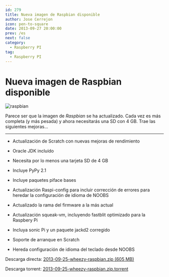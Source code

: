 ```yaml
---
id: 279
title: Nueva imagen de Raspbian disponible
author: Jose Cerrejon
icon: pen-to-square
date: 2013-09-27 20:00:00
prev: /es
next: false
category:
  - Raspberry PI
tag:
  - Raspberry PI
---
```


# Nueva imagen de Raspbian disponible

![raspbian](/images/raspbian.jpg)

Parece ser que la imagen de *Raspbian* se ha actualizado. Cada vez es más completa (y más pesada) y ahora necesitarás una SD con 4 GB. Trae las siguientes mejoras...

- - -
* Actualización de Scratch con nuevas mejoras de rendimiento

* Oracle JDK incluído

* Necesita por lo menos una tarjeta SD de 4 GB

* Incluye PyPy 2.1

* Incluye paquetes piface bases

* Actualización Raspi-config para incluir corrección de errores para heredar la configuración de idioma de NOOBS

* Actualizado la rama del firmware a la más actual

* Actualización squeak-vm, incluyendo fastblit optimizado para la Raspbery Pi

* Incluya sonic Pi y un paquete jackd2 corregido

* Soporte de arranque en Scratch

* Hereda configuración de idioma del teclado desde NOOBS

Descarga directa: [2013-09-25-wheezy-raspbian.zip (605 MB)](http://downloads.raspberrypi.org/raspbian_latest)

Descarga torrent: [2013-09-25-wheezy-raspbian.zip.torrent](http://downloads.raspberrypi.org/raspbian_latest.torrent)